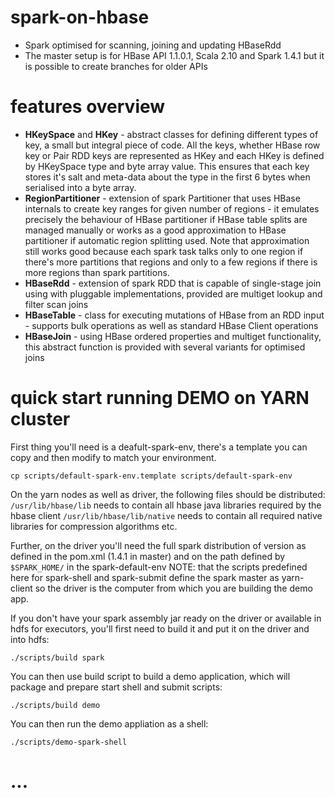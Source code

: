 # spark-on-hbase
* Spark optimised for scanning, joining and updating HBaseRdd
* The master setup is for HBase API 1.1.0.1, Scala 2.10 and Spark 1.4.1 but it is possible to create branches for older APIs

# features overview

* __HKeySpace__ and __HKey__ - abstract classes for defining different types of key, a small but integral piece of code. All the keys, whether HBase row key or Pair RDD keys are represented as HKey and each HKey is defined by HKeySpace type and byte array value. This ensures that each key stores it's salt and meta-data about the type in the first 6 bytes when serialised into a byte array.
* __RegionPartitioner__ - extension of spark Partitioner that uses HBase internals to create key ranges for given number of regions - it emulates precisely the behaviour of HBase partitioner if HBase table splits are managed manually or works as a good approximation to HBase partitioner if automatic region splitting used. Note that approximation still works good because each spark task talks only to one region if there's more partitions that regions and only to a few regions if there is more regions than spark partitions.
* __HBaseRdd__ - extension of spark RDD that is capable of single-stage join using with pluggable implementations, provided are multiget lookup and filter scan joins
* __HBaseTable__ - class for executing mutations of HBase from an RDD input - supports bulk operations as well as standard HBase Client operations
* __HBaseJoin__ - using HBase ordered properties and multiget functionality, this abstract function is provided with several variants for optimised joins


# quick start running DEMO on YARN cluster

First thing you'll need is a deafult-spark-env, there's a template you can copy and then modify to match your environment.

```cp scripts/default-spark-env.template scripts/default-spark-env```

On the yarn nodes as well as driver, the following files should be distributed:
`/usr/lib/hbase/lib` needs to contain all hbase java libraries required by the hbase client
`/usr/lib/hbase/lib/native` needs to contain all required native libraries for compression algorithms etc.

Further, on the driver you'll need the full spark distribution of version as defined in the pom.xml (1.4.1 in master) and on the path defined by `$SPARK_HOME/` in the spark-default-env
NOTE: that the scripts predefined here for spark-shell and spark-submit define the spark master as yarn-client so the driver is the computer from which you are building the demo app.
    
If you don't have your spark assembly jar ready on the driver or available in hdfs for executors, you'll first need to build it and put it on the driver and into hdfs:

```./scripts/build spark```
    
You can then use build script to build a demo application, which will package and prepare start shell and submit scripts:

```./scripts/build demo```

You can then run the demo appliation as a shell:

`./scripts/demo-spark-shell`

# ...
